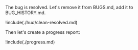 The bug is resolved. Let's remove it from BUGS.md, add it to BUG_HISTORY.md.

!include(./hud/clean-resolved.md)

Then let's create a progress report:

!include(./progress.md)
